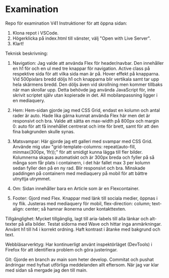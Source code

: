 # Examination
Repo för examination V41
Instruktioner för att öppna sidan:
1. Klona repot i VSCode.
2. Högerklicka på index.html till vänster, välj "Open with Live Server".
3. Klart!

Teknisk beskrivning:
1. Navigation:
Jag valde att använda Flex för header/navbar.
Den innehåller en h1 för och en ul med tre knappar för navigation.
Active class på respektive sida för att vilka sida man är på.
Hover effekt på knapparna.
Vid 500pixlars bredd döljs h1 och knapparna blir vertikala samt tar upp hela skärmens bredd.
Den döljs även vid skrollning men kommer tillbaks när man skrollar upp.
Detta behövde jag använda JavaScript för, inte skrivit scriptet själv utan kopierade in det.
All mobilanpassning ligger i en mediaquery.

2. Hem:
Hem-sidan gjorde jag med CSS Grid, endast en kolumn och antal rader är auto.
Hade lika gärna kunnat använda Flex här men det är responsivt och bra.
Valde att sätta en max-width på 800px och margin 0: auto för att få innehållet centrerat och inte för brett, samt för att den fina bakgrunden skulle synas.

3. Matsvampar:
Här gjorde jag ett galleri med svampar med CSS Grid.
Använde mig utav "grid-template-columns: repeat(auto-fill, minmax(300px, 1fr));" för att smidigt kunna lägga till fler bilder.
Kolumnerna skapas automatiskt och är 300px breda och fyller på så många som får plats i containern, i det här fallet max 3 per kolumn sedan fyller den på en ny rad. Blir responsivt och bra. Minskade paddingen på containern med mediaquery på mobil
för att bättre utnyttja utrymmet.

4. Om:
Sidan innehåller bara en Article som är en Flexcontainer.

5. Footer:
Gjord med Flex.
Knappar med länk till sociala medier, öppnas i ny flik.
Justeras med mediaquery för mobil, flex-direction: column; text-align: center; så hamnar ikonerna under kontakttexten.

Tillgänglighet:
Mycket tillgänglig, lagt till aria-labels till alla länkar och alt-texter på alla bilder.
Testat sidorna med Wave och hittar inga anmärkningar.
Använt h1 till h4 i korrekt ordning.
Haft kontrast i åtanke med bakgrund och text.

Webbläsarverktyg:
Har kontinuerligt använt inspektörläget (DevTools) i Firefox för att identifiera problem och göra justeringar.

Git:
Gjorde en branch av main som heter develop.
Commitat och pushat ändringar med hyfsat utförliga meddelanden allt eftersom.
När jag var klar med sidan så mergade jag den till main.